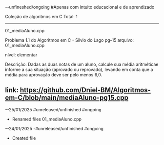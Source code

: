 --unfineshed/ongoing
#Apenas com intuito educacional e de aprendizado

Coleção de algoritmos em C
Total: 1

---------------------------------------------------------
01_mediaAluno.cpp

Problema 1.1 do Algoritmos em C - Silvio do Lago pg-15
arquivo: 01_mediaAluno.cpp

nível: elementar

Descrição: Dadas as duas notas de um aluno, 
calcule sua média aritméticae informe a sua situação (aprovado ou reprovado), 
levando em conta que a média para aprovação deve ser pelo menos 6,0.

link: https://github.com/Dniel-BM/Algoritmos-em-C/blob/main/mediaAluno-pg15.cpp
----------------------------------------------------------


--25/01/2025 #unreleased/unfinished #ongoing
* Renamed files 01_mediaAluno.cpp

--24/01/2025 -#unreleased/unfinished #ongoing

* Created file



